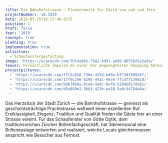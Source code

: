 ```yaml
---
title: Die Bahnhofstrasse — Flaniermeile für Gäste von nah und fern
projectNumber: '18.3255'
date: 2019-03-25T16:27:49.827Z
position: 1
draft: false
Year: '2019'
concept: true
planning: true
implementation: true
activities:
  - Schaufenstergestaltung
image: 'https://ucarecdn.com/7bf4a8b5-7942-4d91-ad40-8655925a3a9a/'
teaser: Fernöstliche Impulse an einer der angesagtesten Shopping Adressen der Welt
projectpictures:
  - 'https://ucarecdn.com/f7c5c810-730a-425d-b40a-bf738150926f/'
  - 'https://ucarecdn.com/17f0c2e6-9295-441c-94a4-7fcdf7139618/'
  - 'https://ucarecdn.com/b663468a-0ce0-4a0c-8e7b-5204681fdab1/'
  - 'https://ucarecdn.com/d5a849e2-36b3-422b-aa38-5e6c3475da0a/'
---
```

Das Herzstück der Stadt Zürich — die Bahnhofstrasse — geniesst als geschichtsträchtige Prachtstrasse weltweit einen exzellenten Ruf. Erstklassigkeit, Eleganz, Tradition und Qualität finden die Gäste hier an einer Strasse vereint. Für das Schaufenster von Götte Optik, dem traditionsreichen Zürcher Brillenfachgeschäft, hat 3dimensional eine Brillenauslage entworfen und realisiert, welche Locals gleichermassen anspricht wie Besucher aus Fernost.
